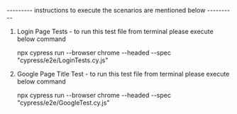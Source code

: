 ---------  instructions to execute the scenarios are mentioned below ----------


1. Login Page Tests - to run this test file from terminal please execute below command

    npx cypress run --browser chrome --headed --spec  "cypress/e2e/LoginTests.cy.js"


2. Google Page Title Test - to run this test file from terminal please execute below command

    npx cypress run --browser chrome --headed --spec  "cypress/e2e/GoogleTest.cy.js"
